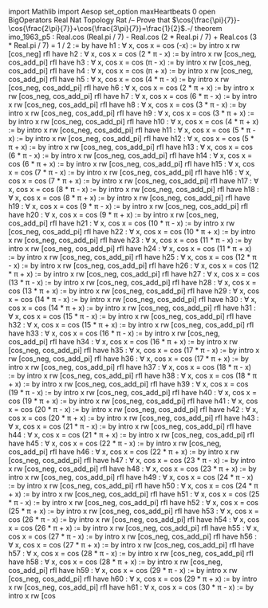  import Mathlib
import Aesop
set_option maxHeartbeats 0
open BigOperators Real Nat Topology Rat
/– Prove that $\cos{\frac{\pi}{7}}-\cos{\frac{2\pi}{7}}+\cos{\frac{3\pi}{7}}=\frac{1}{2}$.-/
theorem imo_1963_p5 : Real.cos (Real.pi / 7) - Real.cos (2 * Real.pi / 7) + Real.cos (3 * Real.pi / 7) = 1 / 2 := by
  have h1 : ∀ x, cos x = cos (-x) := by
    intro x
    rw [cos_neg]
    rfl
  have h2 : ∀ x, cos x = cos (2 * π - x) := by
    intro x
    rw [cos_neg, cos_add_pi]
    rfl
  have h3 : ∀ x, cos x = cos (π - x) := by
    intro x
    rw [cos_neg, cos_add_pi]
    rfl
  have h4 : ∀ x, cos x = cos (π + x) := by
    intro x
    rw [cos_neg, cos_add_pi]
    rfl
  have h5 : ∀ x, cos x = cos (4 * π - x) := by
    intro x
    rw [cos_neg, cos_add_pi]
    rfl
  have h6 : ∀ x, cos x = cos (2 * π + x) := by
    intro x
    rw [cos_neg, cos_add_pi]
    rfl
  have h7 : ∀ x, cos x = cos (6 * π - x) := by
    intro x
    rw [cos_neg, cos_add_pi]
    rfl
  have h8 : ∀ x, cos x = cos (3 * π - x) := by
    intro x
    rw [cos_neg, cos_add_pi]
    rfl
  have h9 : ∀ x, cos x = cos (3 * π + x) := by
    intro x
    rw [cos_neg, cos_add_pi]
    rfl
  have h10 : ∀ x, cos x = cos (4 * π + x) := by
    intro x
    rw [cos_neg, cos_add_pi]
    rfl
  have h11 : ∀ x, cos x = cos (5 * π - x) := by
    intro x
    rw [cos_neg, cos_add_pi]
    rfl
  have h12 : ∀ x, cos x = cos (5 * π + x) := by
    intro x
    rw [cos_neg, cos_add_pi]
    rfl
  have h13 : ∀ x, cos x = cos (6 * π - x) := by
    intro x
    rw [cos_neg, cos_add_pi]
    rfl
  have h14 : ∀ x, cos x = cos (6 * π + x) := by
    intro x
    rw [cos_neg, cos_add_pi]
    rfl
  have h15 : ∀ x, cos x = cos (7 * π - x) := by
    intro x
    rw [cos_neg, cos_add_pi]
    rfl
  have h16 : ∀ x, cos x = cos (7 * π + x) := by
    intro x
    rw [cos_neg, cos_add_pi]
    rfl
  have h17 : ∀ x, cos x = cos (8 * π - x) := by
    intro x
    rw [cos_neg, cos_add_pi]
    rfl
  have h18 : ∀ x, cos x = cos (8 * π + x) := by
    intro x
    rw [cos_neg, cos_add_pi]
    rfl
  have h19 : ∀ x, cos x = cos (9 * π - x) := by
    intro x
    rw [cos_neg, cos_add_pi]
    rfl
  have h20 : ∀ x, cos x = cos (9 * π + x) := by
    intro x
    rw [cos_neg, cos_add_pi]
    rfl
  have h21 : ∀ x, cos x = cos (10 * π - x) := by
    intro x
    rw [cos_neg, cos_add_pi]
    rfl
  have h22 : ∀ x, cos x = cos (10 * π + x) := by
    intro x
    rw [cos_neg, cos_add_pi]
    rfl
  have h23 : ∀ x, cos x = cos (11 * π - x) := by
    intro x
    rw [cos_neg, cos_add_pi]
    rfl
  have h24 : ∀ x, cos x = cos (11 * π + x) := by
    intro x
    rw [cos_neg, cos_add_pi]
    rfl
  have h25 : ∀ x, cos x = cos (12 * π - x) := by
    intro x
    rw [cos_neg, cos_add_pi]
    rfl
  have h26 : ∀ x, cos x = cos (12 * π + x) := by
    intro x
    rw [cos_neg, cos_add_pi]
    rfl
  have h27 : ∀ x, cos x = cos (13 * π - x) := by
    intro x
    rw [cos_neg, cos_add_pi]
    rfl
  have h28 : ∀ x, cos x = cos (13 * π + x) := by
    intro x
    rw [cos_neg, cos_add_pi]
    rfl
  have h29 : ∀ x, cos x = cos (14 * π - x) := by
    intro x
    rw [cos_neg, cos_add_pi]
    rfl
  have h30 : ∀ x, cos x = cos (14 * π + x) := by
    intro x
    rw [cos_neg, cos_add_pi]
    rfl
  have h31 : ∀ x, cos x = cos (15 * π - x) := by
    intro x
    rw [cos_neg, cos_add_pi]
    rfl
  have h32 : ∀ x, cos x = cos (15 * π + x) := by
    intro x
    rw [cos_neg, cos_add_pi]
    rfl
  have h33 : ∀ x, cos x = cos (16 * π - x) := by
    intro x
    rw [cos_neg, cos_add_pi]
    rfl
  have h34 : ∀ x, cos x = cos (16 * π + x) := by
    intro x
    rw [cos_neg, cos_add_pi]
    rfl
  have h35 : ∀ x, cos x = cos (17 * π - x) := by
    intro x
    rw [cos_neg, cos_add_pi]
    rfl
  have h36 : ∀ x, cos x = cos (17 * π + x) := by
    intro x
    rw [cos_neg, cos_add_pi]
    rfl
  have h37 : ∀ x, cos x = cos (18 * π - x) := by
    intro x
    rw [cos_neg, cos_add_pi]
    rfl
  have h38 : ∀ x, cos x = cos (18 * π + x) := by
    intro x
    rw [cos_neg, cos_add_pi]
    rfl
  have h39 : ∀ x, cos x = cos (19 * π - x) := by
    intro x
    rw [cos_neg, cos_add_pi]
    rfl
  have h40 : ∀ x, cos x = cos (19 * π + x) := by
    intro x
    rw [cos_neg, cos_add_pi]
    rfl
  have h41 : ∀ x, cos x = cos (20 * π - x) := by
    intro x
    rw [cos_neg, cos_add_pi]
    rfl
  have h42 : ∀ x, cos x = cos (20 * π + x) := by
    intro x
    rw [cos_neg, cos_add_pi]
    rfl
  have h43 : ∀ x, cos x = cos (21 * π - x) := by
    intro x
    rw [cos_neg, cos_add_pi]
    rfl
  have h44 : ∀ x, cos x = cos (21 * π + x) := by
    intro x
    rw [cos_neg, cos_add_pi]
    rfl
  have h45 : ∀ x, cos x = cos (22 * π - x) := by
    intro x
    rw [cos_neg, cos_add_pi]
    rfl
  have h46 : ∀ x, cos x = cos (22 * π + x) := by
    intro x
    rw [cos_neg, cos_add_pi]
    rfl
  have h47 : ∀ x, cos x = cos (23 * π - x) := by
    intro x
    rw [cos_neg, cos_add_pi]
    rfl
  have h48 : ∀ x, cos x = cos (23 * π + x) := by
    intro x
    rw [cos_neg, cos_add_pi]
    rfl
  have h49 : ∀ x, cos x = cos (24 * π - x) := by
    intro x
    rw [cos_neg, cos_add_pi]
    rfl
  have h50 : ∀ x, cos x = cos (24 * π + x) := by
    intro x
    rw [cos_neg, cos_add_pi]
    rfl
  have h51 : ∀ x, cos x = cos (25 * π - x) := by
    intro x
    rw [cos_neg, cos_add_pi]
    rfl
  have h52 : ∀ x, cos x = cos (25 * π + x) := by
    intro x
    rw [cos_neg, cos_add_pi]
    rfl
  have h53 : ∀ x, cos x = cos (26 * π - x) := by
    intro x
    rw [cos_neg, cos_add_pi]
    rfl
  have h54 : ∀ x, cos x = cos (26 * π + x) := by
    intro x
    rw [cos_neg, cos_add_pi]
    rfl
  have h55 : ∀ x, cos x = cos (27 * π - x) := by
    intro x
    rw [cos_neg, cos_add_pi]
    rfl
  have h56 : ∀ x, cos x = cos (27 * π + x) := by
    intro x
    rw [cos_neg, cos_add_pi]
    rfl
  have h57 : ∀ x, cos x = cos (28 * π - x) := by
    intro x
    rw [cos_neg, cos_add_pi]
    rfl
  have h58 : ∀ x, cos x = cos (28 * π + x) := by
    intro x
    rw [cos_neg, cos_add_pi]
    rfl
  have h59 : ∀ x, cos x = cos (29 * π - x) := by
    intro x
    rw [cos_neg, cos_add_pi]
    rfl
  have h60 : ∀ x, cos x = cos (29 * π + x) := by
    intro x
    rw [cos_neg, cos_add_pi]
    rfl
  have h61 : ∀ x, cos x = cos (30 * π - x) := by
    intro x
    rw [cos
